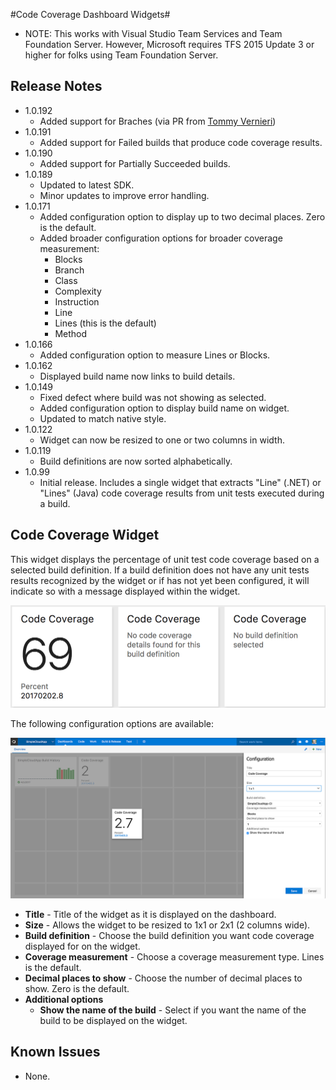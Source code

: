 #Code Coverage Dashboard Widgets#
* NOTE: This works with Visual Studio Team Services and Team Foundation Server. However, Microsoft requires TFS 2015 Update 3 or higher for folks using Team Foundation Server.

## Release Notes
* 1.0.192
    * Added support for Braches (via PR from [Tommy Vernieri](https://github.com/Blackbaud-TommyVernieri]))
* 1.0.191
    * Added support for Failed builds that produce code coverage results.
* 1.0.190
    * Added support for Partially Succeeded builds.
* 1.0.189
    * Updated to latest SDK.
    * Minor updates to improve error handling.
* 1.0.171
    * Added configuration option to display up to two decimal places. Zero is the default.
    * Added broader configuration options for broader coverage measurement:
        * Blocks
        * Branch
        * Class
        * Complexity
        * Instruction
        * Line
        * Lines (this is the default)
        * Method
* 1.0.166
    * Added configuration option to measure Lines or Blocks.
* 1.0.162
    * Displayed build name now links to build details.
* 1.0.149
    * Fixed defect where build was not showing as selected.
    * Added configuration option to display build name on widget. 
    * Updated to match native style.
* 1.0.122
    * Widget can now be resized to one or two columns in width.
* 1.0.119
    * Build definitions are now sorted alphabetically.
* 1.0.99
    * Initial release. Includes a single widget that extracts "Line" (.NET) or "Lines" (Java) code coverage results from unit tests executed during a build.

## Code Coverage Widget
This widget displays the percentage of unit test code coverage based on a selected build definition. If a build definition does not have any unit tests results recognized by the widget or if has not yet been configured, it will indicate so with a message displayed within the widget.

![](img/preview1.png)

The following configuration options are available:

![](img/screenshots/configuration.png)

* **Title** - Title of the widget as it is displayed on the dashboard.
* **Size** - Allows the widget to be resized to 1x1 or 2x1 (2 columns wide).
* **Build definition** - Choose the build definition you want code coverage displayed for on the widget.
* **Coverage measurement** - Choose a coverage measurement type. Lines is the default.
* **Decimal places to show** - Choose the number of decimal places to show. Zero is the default.
* **Additional options**
    * **Show the name of the build** - Select if you want the name of the build to be displayed on the widget.

## Known Issues
* None.
